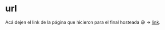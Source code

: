 # url

Acá dejen el link de la página que hicieron para el final hosteada 😃 $\to$ [link](https://gebonzon.github.io/prog-1-final/).
